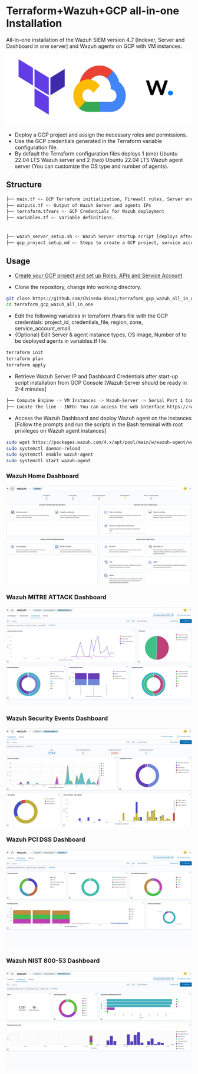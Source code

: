 # Terraform+Wazuh+GCP all-in-one Installation

All-in-one installation of the Wazuh SIEM version 4.7 [Indexer, Server and Dashboard in one server] and Wazuh agents on GCP with VM instances.

![Terraform + GCP + Wazuh](https://github.com/Chinedu-Obasi/terraform_gcp_wazuh_all_in_one/blob/main/Terraform%2BGCP%2BWazuh.png)

- Deploy a GCP project and assign the necessary roles and permissions.
- Use the GCP credentials generated in the Terraform variable configuration file.
- By default the Terraform configuration files deploys 1 (one) Ubuntu 22.04 LTS Wazuh server and 2 (two) Ubuntu 22.04 LTS Wazuh agent server (You can customize the OS type and number of agents).

## Structure

```bash
├── main.tf <- GCP Terraform initialization, Firewall rules, Server and agents instance configuration.
├── outputs.tf <- Output of Wazuh Server and agents IPs
├── terraform.tfvars <- GCP Credentials for Wazuh deployment
├── variables.tf <- Variable definitions.


├── wazuh_server_setup.sh <- Wazuh Server startup script [deploys after instance creation]
├── gcp_project_setup.md <- Steps to create a GCP project, service account and assign required roles.
```

## Usage
- [Create your GCP project and set up Roles, APIs and Service Account](https://github.com/Chinedu-Obasi/terraform_gcp_wazuh_all_in_one/blob/main/gcp_project_setup.md)

- Clone the repository, change into working directory.

```bash
git clone https://github.com/Chinedu-Obasi/terraform_gcp_wazuh_all_in_one.git
cd terraform_gcp_wazuh_all_in_one
```
- Edit the following variables in terraform.tfvars file with the GCP credentials: project_id, credentials_file, region, zone, service_account_email.
- {Optional} Edit Server & agent instance types, OS image, Number of to be deployed agents in variables.tf file.

 ```bash
terraform init
terraform plan
terraform apply
```
- Retrieve Wazuh Server IP and Dashboard Credentials after start-up script installation from GCP Console [Wazuh Server should be ready in 2-4 minutes]

```bash
├── Compute Engine -> VM Instances -> Wazuh-Server -> Serial Port 1 Console
├── Locate the line - INFO: You can access the web interface https://<wazuh-dashboard-ip>:443, and note the User and Password credentials.
```
- Access the Wazuh Dashboard and deploy Wazuh agent on the instances [Follow the prompts and run the scripts in the Bash terminal with root privileges on Wazuh agent instances]

```bash
sudo wget https://packages.wazuh.com/4.x/apt/pool/main/w/wazuh-agent/wazuh-agent_4.7.5-1_amd64.deb && sudo WAZUH_MANAGER='<Wazuh-Server-IP>' WAZUH_AGENT_NAME='<Wazuh-agent-name>' dpkg -i ./wazuh-agent_4.7.5-1_amd64.deb
sudo systemctl daemon-reload
sudo systemctl enable wazuh-agent
sudo systemctl start wazuh-agent
```
### Wazuh Home Dashboard
![Wazuh+Dashboard](https://github.com/Chinedu-Obasi/terraform_gcp_wazuh_all_in_one/blob/main/wazuh_dashboard.png)

### Wazuh MITRE ATTACK Dashboard
![Wazuh+MITRE+Dashboard](https://github.com/Chinedu-Obasi/terraform_gcp_wazuh_all_in_one/blob/main/wazuh_MITRE_Attack.png)

### Wazuh Security Events Dashboard
![Wazuh++SE+Dashboard](https://github.com/Chinedu-Obasi/terraform_gcp_wazuh_all_in_one/blob/main/wazuh_security_events.png)

### Wazuh PCI DSS Dashboard
![Wazuh+PCI+Dashboard](https://github.com/Chinedu-Obasi/terraform_gcp_wazuh_all_in_one/blob/main/wazuh_PCI_DSS_dashboard.png)

### Wazuh NIST 800-53 Dashboard
![Wazuh+NIST+Dashboard](https://github.com/Chinedu-Obasi/terraform_gcp_wazuh_all_in_one/blob/main/wazuh_NIST_800_53.png)
